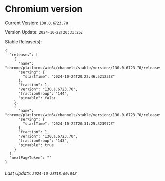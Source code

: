 # Chromium version

Current Version: `130.0.6723.70`

Version Update: `2024-10-22T20:31:25Z`

Stable Release(s):
```
{
  "releases": [
    {
      "name": "chrome/platforms/win64/channels/stable/versions/130.0.6723.70/releases/1729801366",
      "serving": {
        "startTime": "2024-10-24T20:22:46.521236Z"
      },
      "fraction": 1,
      "version": "130.0.6723.70",
      "fractionGroup": "144",
      "pinnable": false
    },
    {
      "name": "chrome/platforms/win64/channels/stable/versions/130.0.6723.70/releases/1729629085",
      "serving": {
        "startTime": "2024-10-22T20:31:25.323972Z"
      },
      "fraction": 1,
      "version": "130.0.6723.70",
      "fractionGroup": "143",
      "pinnable": true
    }
  ],
  "nextPageToken": ""
}
```

###### Last Update: `2024-10-28T18:00:04Z`
        